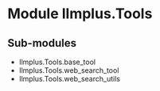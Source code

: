 Module llmplus.Tools
====================

Sub-modules
-----------
* llmplus.Tools.base_tool
* llmplus.Tools.web_search_tool
* llmplus.Tools.web_search_utils